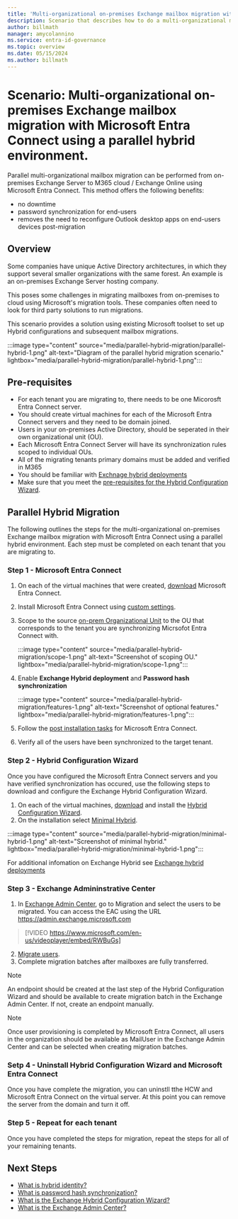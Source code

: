 ```yaml
---
title: 'Multi-organizational on-premises Exchange mailbox migration with Microsoft Entra Connect'
description: Scenario that describes how to do a multi-organizational mailbox migration with hybrid identity.
author: billmath
manager: amycolannino
ms.service: entra-id-governance
ms.topic: overview
ms.date: 05/15/2024
ms.author: billmath
---
```


# Scenario: Multi-organizational on-premises Exchange mailbox migration with Microsoft Entra Connect using a parallel hybrid environment.

Parallel multi-organizational mailbox migration can be performed from on-premises Exchange 
Server to M365 cloud / Exchange Online using Microsoft Entra Connect. This method offers the following benefits:
 - no downtime
 - password synchronization for end-users
 - removes the need to reconfigure Outlook desktop apps on end-users devices post-migration

## Overview
Some companies have unique Active Directory architectures, in which they support several smaller organizations with the same forest. An example is an on-premises Exchange Server hosting company.
 
This poses some challenges in migrating mailboxes from on-premises to cloud using Microsoft's migration tools. These companies often need to look for third party solutions to run migrations.

This scenario provides a solution using existing Microsoft toolset to set up Hybrid configurations and subsequent mailbox migrations. 

 :::image type="content" source="media/parallel-hybrid-migration/parallel-hybrid-1.png" alt-text="Diagram of the parallel hybrid migration scenario." lightbox="media/parallel-hybrid-migration/parallel-hybrid-1.png":::

## Pre-requisites
- For each tenant you are migrating to, there needs to be one Micorosft Entra Connect server.
- You should create virtual machines for each of the Microsoft Entra Connect servers and they need to be domain joined.
- Users in your on-premises Active Directory, should be seperated in their own organizational unit (OU).
- Each Microsoft Entra Connect Server will have its synchronization rules scoped to individual OUs.
- All of the migrating tenants primary domains must be added and verified in M365
- You should be familiar with [Exchnage hybrid deployments](/exchange/exchange-hybrid)
- Make sure that you meet the [pre-requisites for the Hybrid Configuration Wizard](/exchange/hybrid-deployment-prerequisites).

## Parallel Hybrid Migration 
The following outlines the steps for the multi-organizational on-premises Exchange mailbox migration with Microsoft Entra Connect using a parallel hybrid environment.  Each step must be completed on each tenant that you are migrating to.

### Step 1 - Microsoft Entra Connect

1. On each of the virtual machines that were created, [download](https://www.microsoft.com/en-us/download/details.aspx?id=47594) Microsoft Entra Connect.
2. Install Microsoft Entra Connect using [custom settings](how-to-connect-install-custom.md). 
3. Scope to the source [on-prem Organizational Unit](how-to-connect-sync-configure-filtering.md#organizational-unitbased-filtering) to the OU that corresponds to the tenant you are synchronizing Micrsofot Entra Connect with.
     
     :::image type="content" source="media/parallel-hybrid-migration/scope-1.png" alt-text="Screenshot of scoping OU." lightbox="media/parallel-hybrid-migration/scope-1.png":::

4. Enable **Exchange Hybrid deployment** and **Password hash synchronization**
 
     :::image type="content" source="media/parallel-hybrid-migration/features-1.png" alt-text="Screenshot of optional features." lightbox="media/parallel-hybrid-migration/features-1.png":::

5. Follow the [post installation tasks](how-to-connect-post-installation.md) for Microsoft Entra Connect.
6. Verify all of the users have been synchronized to the target tenant.  

### Step 2 - Hybrid Configuration Wizard
Once you have configured the Microsoft Entra Connect servers and you have verified synchronization has occured, use the following steps to download and configure the Exchange Hybrid Configuration Wizard.

1. On each of the virtual machines, [download](https://aka.ms/hybridwizard) and install the [Hybrid Configuration Wizard](/exchange/hybrid-deployment/deploy-hybrid).
2. On the installation select [Minimal Hybrid](/exchange/mailbox-migration/use-minimal-hybrid-to-quickly-migrate).

 :::image type="content" source="media/parallel-hybrid-migration/minimal-hybrid-1.png" alt-text="Screenshot of minimal hybrid." lightbox="media/parallel-hybrid-migration/minimal-hybrid-1.png":::

 For additional infomation on Exchange Hybrid see [Exchange hybrid deployments](/exchange/exchange-hybrid)

### Step 3 - Exchange Admininstrative Center

1. In [Exchange Admin Center](/exchange/exchange-admin-center), go to Migration and select the users to be migrated.   You can access the EAC using the URL https://admin.exchange.microsoft.com
  > [!VIDEO https://www.microsoft.com/en-us/videoplayer/embed/RWBuGs]  

2. [Migrate users](/exchange/troubleshoot/move-or-migrate-mailboxes/migrate-data-with-admin-center).
3. Complete migration batches after mailboxes are fully transferred.
 
 >[!NOTE]
 > An endpoint should be created at the last step of the Hybrid Configuration Wizard and should be 
 available to create migration batch in the Exchange Admin Center. If not, create an endpoint manually.

>[!NOTE]
> Once user provisioning is completed by Microsoft Entra Connect, all users in the organization should be available as MailUser in the Exchange Admin Center and can be selected when creating migration batches.

### Setp 4 - Uninstall Hybrid Configuration Wizard and Microsoft Entra Connect
Once you have complete the migration, you can uninstll tthe HCW and Microsoft Entra Connect on the virtual server. At this point you can remove the server from the domain and turn it off.

### Step 5 - Repeat for each tenant
Once you have completed the steps for migration, repeat the steps for all of your remaining tenants.


## Next Steps

- [What is hybrid identity?](../whatis-hybrid-identity.md)
- [What is password hash synchronization?](whatis-phs.md)
- [What is the Exchange Hybrid Configuration Wizard?](/exchange/hybrid-deployment/deploy-hybrid)
- [What is the Exchange Admin Center?](/exchange/exchange-admin-center)

